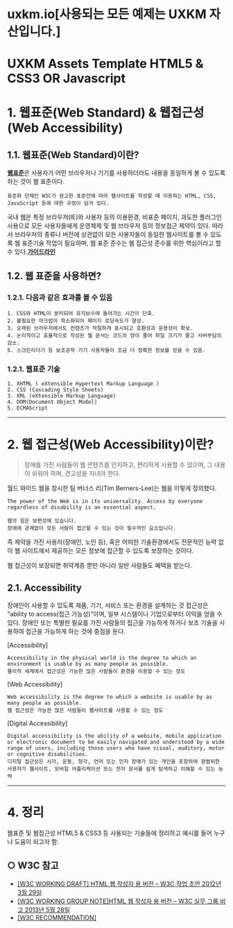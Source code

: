# uxkm.io[사용되는 모든 예제는 UXKM 자산입니다.]
**UXKM Assets Template HTML5 & CSS3 OR Javascript**
======================

# 1. 웹표준(Web Standard) & 웹접근성(Web Accessibility)
## 1.1. 웹표준(Web Standard)이란?
[**웹표준**](https://ko.wikipedia.org/wiki/W3C)은 사용자가 어떤 브라우저나 기기를 사용하더라도 내용을 동일하게 볼 수 있도록 하는 것이 웹 표준이다.
```
표준화 단체인 W3C가 권고한 표준안에 따라 웹사이트를 작성할 때 이용하는 HTML, CSS, JavaScript 등에 대한 규정이 담겨 있다.
```
국내 웹은 특정 브라우저(IE)와 사용자 등의 이용환경, 비표준 페이지, 과도한 플러그인 사용으로 모든 사용자들에게 운영체제 및 웹 브라우저 등의 정보접근 제약이 있다. 따라서 브라우저의 종류나 버전에 상관없이 모든 사용자들이 동일한 웹사이트를 볼 수 있도록 웹 표준기술 작업이 필요하며, 웹 표준 준수는 웹 접근성 준수를 위한 핵심이라고 할 수 있다.[**가이드라인**](https://www.w3.org/standards/)

## 1.2. 웹 표준을 사용하면?
### 1.2.1. 다음과 같은 효과를 볼 수 있음
	1. CSS와 HTML이 분리되어 유지보수에 들어가는 시간이 단축.
	2. 불필요한 마크업이 최소화되어 페이지 로딩속도가 향상.
	3. 오래된 브라우저에서도 컨텐츠가 적절하게 표시되고 호환성과 운용성이 확보.
	4. 논리적이고 효율적으로 작성된 웹 문서는 코드의 양이 줄어 파일 크기가 줄고 서버부담의 감소.
	5. 스크린리더기 등 보조공학 기기 사용자들이 조금 더 정확한 정보를 얻을 수 있음.
### 1.2.1. 웹표준 기술
	1. XHTML ( eXtensible Hypertext Markup Language )
	2. CSS (Cascading Style Sheets)
	3. XML (eXtensible Markup Language)
	4. DOM(Document Object Model)
	5. ECMAScript

****
# 2. 웹 접근성(Web Accessibility)이란?
> 장애를 가진 사람들이 웹 콘텐츠를 인지하고,
> 편리하게 사용할 수 있으며,
> 그 내용이 쉬워야 하며,
> 견고성을 지녀야 한다.

월드 와이드 웹을 창시한 팀 버너스 리(Tim Berners-Lee)는 웹을 이렇게 정의했다.
```
The power of the Web is in its universality. Access by everyone regardless of disability is an essential aspect.

웹의 힘은 보편성에 있습니다.
장애에 관계없이 모든 사람이 접근할 수 있는 것이 필수적인 요소입니다.
```
즉 제약을 가진 사용자(장애인, 노인 등), 혹은 어떠한 기술환경에서도 전문적인 능력 없이 웹 사이트에서 제공하는 모든 정보에 접근할 수 있도록 보장하는 것이다.

웹 접근성이 보장되면 취약계층 뿐만 아니라 일반 사람들도 혜택을 받는다.

## 2.1. Accessibility
장애인이 사용할 수 있도록 제품, 기기, 서비스 또는 환경을 설계하는 것 접근성은 "ability to access(접근 가능성)”이며, 일부 시스템이나 기업으로부터 이익을 얻을 수 있다. 장애인 또는 특별한 필요를 가진 사람들의 접근을 가능하게 하거나 보조 기술을 사용하여 접근을 가능하게 하는 것에 중점을 둔다.

[Accessibility]
```
Accessibility in the physical world is the degree to which an environment is usable by as many people as possible.
물리적 세계에서 접근성은 가능한 많은 사람들이 환경을 이용할 수 있는 정도
```

[Web Accessibility]
```
Web accessibility is the degree to which a website is usable by as many people as possible.
웹 접근성은 가능한 많은 사람들이 웹사이트를 사용할 수 있는 정도
```

[Digital Accessibility]
```
Digital accessibility is the ability of a website, mobile application or electronic document to be easily navigated and understood by a wide range of users, including those users who have visual, auditory, motor or cognitive disabilities.
디지털 접근성은 시각, 운동, 청각, 언어 또는 인지 장애가 있는 개인을 포함하여 광범위한 사용자가 웹사이트, 모바일 어플리케이션 또는 전자 문서를 쉽게 탐색하고 이해할 수 있는 능력
```

***

# 4. 정리
웹표준 및 웹접근성 HTML5 & CSS3 등 사용되는 기술들에 정리하고 예시를 들어 누구나 도움이 되고자 함.

## ○ W3C 참고
* [[W3C WORKING DRAFT] HTML 웹 작성자 용 버전 – W3C 작업 초안 2012년 3월 29일](https://www.w3.org/TR/2012/WD-html5-author-20120329/)
* [[W3C WORKING GROUP NOTE]HTML 웹 작성자 용 버전 – W3C 실무 그룹 비고 2013년 5월 28일](https://www.w3.org/TR/html5-author/)
* [[W3C RECOMMENDATION]](https://www.w3.org/TR/html5/)